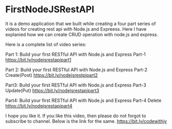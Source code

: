 # FirstNodeJSRestAPI
It is a demo application that we built while creating a four part series of videos for creating rest api with Node.js and Expreess. Here I have explanied how we can create CRUD operation with node.js and express. 

Here is a complete list of video series:

Part 1: Build your first RESTful API with Node.js and Express Part-1
https://bit.ly/nodejsrestapipart1

Part 2: Build your first RESTful API with Node.js and Express Part-2 Create(Post)
https://bit.ly/nodejsrestpipart2

Part3: Build your first RESTful API with Node.js and Express Part-3 Update(Put)
https://bit.ly/nodejsrestapipart3

Part4: Build your first RESTful API with Node.js and Express Part-4 Delete
https://bit.ly/nodejsrestapipart4

I hope you like it. If you like this video, then please do not forgot to subscribe to channel. Below is the link for the same.
https://bit.ly/codewithjv
